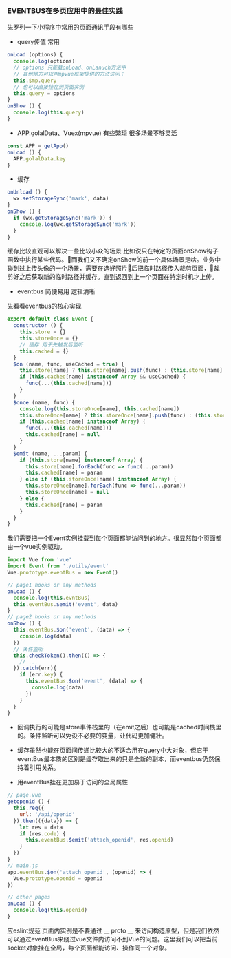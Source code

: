 ### EVENTBUS在多页应用中的最佳实践

先罗列一下小程序中常用的页面通讯手段有哪些
- query传值 常用

```js
onLoad (options) {
  console.log(options)
  // options 只能载onLoad、onLanuch方法中 
  // 其他地方可以用mpvue框架提供的方法访问：
  this.$mp.query
  // 也可以直接挂在到页面实例
  this.query = options
}
onShow () {
  console.log(this.query)
}
```

- APP.golalData、Vuex(mpvue) 有些繁琐 很多场景不够灵活

```js
const APP = getApp()
onLoad () {
  APP.golalData.key
}
```

- 缓存

```js
onUnload () {
  wx.setStorageSync('mark', data)
}
onShow () {
  if (wx.getStorageSync('mark')) {
    console.log(wx.getStorageSync('mark'))
  }
}
```
缓存比较直观可以解决一些比较小众的场景 比如说只在特定的页面onShow钩子函数中执行某些代码。而我们又不确定onShow的前一个具体场景是啥。业务中碰到过上传头像的一个场景，需要在选好照片后把临时路径传入裁剪页面，裁剪好之后获取新的临时路径并缓存。直到返回到上一个页面在特定时机才上传。

- eventbus 简便易用 逻辑清晰

先看看eventbus的核心实现

```js
export default class Event {
  constructor () {
    this.store = {}
    this.storeOnce = {}
    // 缓存 用于先触发后监听
    this.cached = {}
  }
  $on (name, func, useCached = true) {
    this.store[name] ? this.store[name].push(func) : (this.store[name] = [func])
    if (this.cached[name] instanceof Array && useCached) {
      func(...(this.cached[name]))
    }
  }
  $once (name, func) {
    console.log(this.storeOnce[name], this.cached[name])
    this.storeOnce[name] ? this.storeOnce[name].push(func) : (this.storeOnce[name] = [func])
    if (this.cached[name] instanceof Array) {
      func(...(this.cached[name]))
      this.cached[name] = null
    }
  }
  $emit (name, ...param) {
    if (this.store[name] instanceof Array) {
      this.store[name].forEach(func => func(...param))
      this.cached[name] = param
    } else if (this.storeOnce[name] instanceof Array) {
      this.storeOnce[name].forEach(func => func(...param))
      this.storeOnce[name] = null
    } else {
      this.cached[name] = param
    }
  }
}
```

我们需要把一个Event实例挂载到每个页面都能访问到的地方。很显然每个页面都由一个vue实例驱动。

```js
import Vue from 'vue'
import Event from './utils/event'
Vue.prototype.eventBus = new Event()
```

```js
// page1 hooks or any methods
onLoad () {
  console.log(this.evntBus)
  this.eventBus.$emit('event', data)
}
// page2 hooks or any methods
onShow () {
  this.eventBus.$on('event', (data) => {
    console.log(data)
  })
  // 条件监听
  this.checkToken().then(() => {
    // ...
  }).catch(err){
    if (err.key) {
      this.eventBus.$on('event', (data) => {
        console.log(data)
      })
    }
  }
}
```

- 回调执行的可能是store事件栈里的（在emit之后）也可能是cached时间栈里的。条件监听可以免设不必要的变量，让代码更加健壮。

- 缓存虽然也能在页面间传递比较大的不适合用在query中大对象，但它于eventBus最本质的区别是缓存取出来的只是全新的副本，而eventbus仍然保持着引用关系。

- 用eventBus挂在更加易于访问的全局属性

```js
// page.vue
getopenid () {
  this.req({
    url: '/api/openid'
  }).then(({data}) => {
    let res = data
    if (res.code) {
      this.eventBus.$emit('attach_openid', res.openid)
    }
  })
}
// main.js
app.eventBus.$on('attach_openid', (openid) => {
  Vue.prototype.openid = openid
})

// other pages
onLoad () {
  console.log(this.openid)
}
```

应eslint规范 页面内实例是不要通过 __ proto __ 来访问构造原型，但是我们依然可以通过eventBus来绕过vue文件内访问不到Vue的问题。这里我们可以把当前socket对象挂在全局，每个页面都能访问、操作同一个对象。

